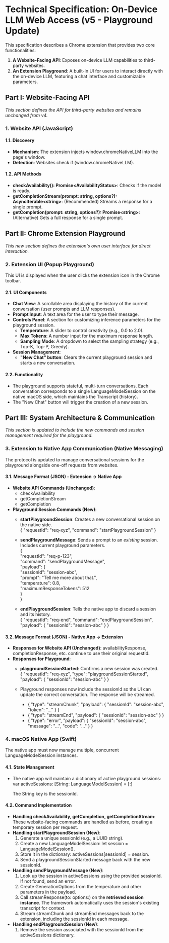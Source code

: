 # **Technical Specification: On-Device LLM Web Access (v5 \- Playground Update)**

This specification describes a Chrome extension that provides two core functionalities:

1. **A Website-Facing API**: Exposes on-device LLM capabilities to third-party websites.  
2. **An Extension Playground**: A built-in UI for users to interact directly with the on-device LLM, featuring a chat interface and customizable parameters.

## **Part I: Website-Facing API**

*This section defines the API for third-party websites and remains unchanged from v4.*

### **1\. Website API (JavaScript)**

#### **1.1. Discovery**

* **Mechanism**: The extension injects window.chromeNativeLLM into the page's window.  
* **Detection**: Websites check if (window.chromeNativeLLM).

#### **1.2. API Methods**

* **checkAvailability(): Promise\<AvailabilityStatus\>**: Checks if the model is ready.  
* **getCompletionStream(prompt: string, options?): AsyncIterable\<string\>**: (Recommended) Streams a response for a single prompt.  
* **getCompletion(prompt: string, options?): Promise\<string\>**: (Alternative) Gets a full response for a single prompt.

## **Part II: Chrome Extension Playground**

*This new section defines the extension's own user interface for direct interaction.*

### **2\. Extension UI (Popup Playground)**

This UI is displayed when the user clicks the extension icon in the Chrome toolbar.

#### **2.1. UI Components**

* **Chat View**: A scrollable area displaying the history of the current conversation (user prompts and LLM responses).  
* **Prompt Input**: A text area for the user to type their message.  
* **Controls Panel**: A section for customizing inference parameters for the playground session.  
  * **Temperature**: A slider to control creativity (e.g., 0.0 to 2.0).  
  * **Max Tokens**: A number input for the maximum response length.  
  * **Sampling Mode**: A dropdown to select the sampling strategy (e.g., Top-K, Top-P, Greedy).  
* **Session Management**:  
  * **"New Chat" button**: Clears the current playground session and starts a new conversation.

#### **2.2. Functionality**

* The playground supports stateful, multi-turn conversations. Each conversation corresponds to a single LanguageModelSession on the native macOS side, which maintains the Transcript (history).  
* The "New Chat" button will trigger the creation of a new session.

## **Part III: System Architecture & Communication**

*This section is updated to include the new commands and session management required for the playground.*

### **3\. Extension to Native App Communication (Native Messaging)**

The protocol is updated to manage conversational sessions for the playground alongside one-off requests from websites.

#### **3.1. Message Format (JSON) \- Extension \-\> Native App**

* **Website API Commands (Unchanged)**:  
  * checkAvailability  
  * getCompletionStream  
  * getCompletion  
* **Playground Session Commands (New)**:  
  * **startPlaygroundSession**: Creates a new conversational session on the native side.  
    { "requestId": "req-xyz", "command": "startPlaygroundSession" }

  * **sendPlaygroundMessage**: Sends a prompt to an *existing* session. Includes current playground parameters.  
    {  
      "requestId": "req-p-123",  
      "command": "sendPlaygroundMessage",  
      "payload": {  
        "sessionId": "session-abc",  
        "prompt": "Tell me more about that.",  
        "temperature": 0.8,  
        "maximumResponseTokens": 512  
      }  
    }

  * **endPlaygroundSession**: Tells the native app to discard a session and its history.  
    { "requestId": "req-end", "command": "endPlaygroundSession", "payload": { "sessionId": "session-abc" } }

#### **3.2. Message Format (JSON) \- Native App \-\> Extension**

* **Responses for Website API (Unchanged)**: availabilityResponse, completionResponse, etc. continue to use their original requestId.  
* **Responses for Playground**:  
  * **playgroundSessionStarted**: Confirms a new session was created.  
    { "requestId": "req-xyz", "type": "playgroundSessionStarted", "payload": { "sessionId": "session-abc" } }

  * Playground responses now include the sessionId so the UI can update the correct conversation. The response will be streamed.  
    * { "type": "streamChunk", "payload": { "sessionId": "session-abc", "token": "..." } }  
    * { "type": "streamEnd", "payload": { "sessionId": "session-abc" } }  
    * { "type": "error", "payload": { "sessionId": "session-abc", "message": "...", "code": "..." } }

### **4\. macOS Native App (Swift)**

The native app must now manage multiple, concurrent LanguageModelSession instances.

#### **4.1. State Management**

* The native app will maintain a dictionary of active playground sessions:  
  var activeSessions: \[String: LanguageModelSession\] \= \[:\]

  The String key is the sessionId.

#### **4.2. Command Implementation**

* **Handling checkAvailability, getCompletion, getCompletionStream**: These website-facing commands are handled as before, creating a temporary session per request.  
* **Handling startPlaygroundSession (New)**:  
  1. Generate a unique sessionId (e.g., a UUID string).  
  2. Create a new LanguageModelSession: let session \= LanguageModelSession().  
  3. Store it in the dictionary: activeSessions\[sessionId\] \= session.  
  4. Send a playgroundSessionStarted message back with the new sessionId.  
* **Handling sendPlaygroundMessage (New)**:  
  1. Look up the session in activeSessions using the provided sessionId. If not found, send an error.  
  2. Create GenerationOptions from the temperature and other parameters in the payload.  
  3. Call streamResponse(to: options:) on the **retrieved session instance**. The framework automatically uses the session's existing transcript for context.  
  4. Stream streamChunk and streamEnd messages back to the extension, including the sessionId in each message.  
* **Handling endPlaygroundSession (New)**:  
  1. Remove the session associated with the sessionId from the activeSessions dictionary.